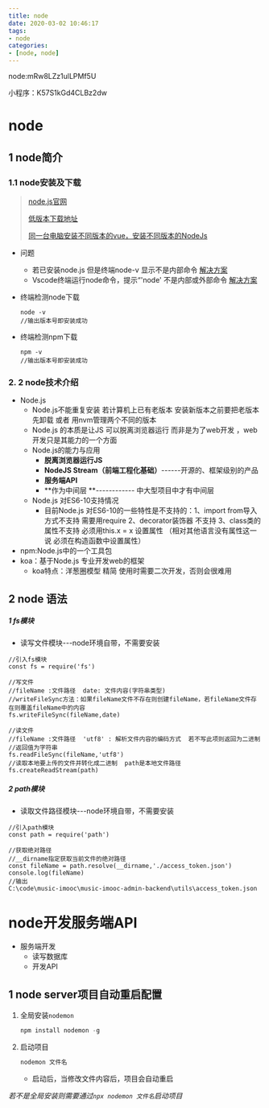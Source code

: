 ```yaml
---
title: node
date: 2020-03-02 10:46:17
tags:
- node
categories:
- [node, node]
---
```


node:mRw8LZz1ulLPMf5U

小程序：K57S1kGd4CLBz2dw

# node

##  1 node简介

###  1.1 node安装及下载

> [node.js官网](https://nodejs.org/en/) 
>
> [低版本下载地址](https://nodejs.org/en/download/releases/)
>
> [同一台电脑安装不同版本的vue，安装不同版本的NodeJs](https://zhuanlan.zhihu.com/p/403728681)

* 问题

  * 若已安装node.js 但是终端node-v 显示不是内部命令  [解决方案](https://blog.csdn.net/qq_37248318/article/details/80839564?depth_1-utm_source=distribute.pc_relevant.none-task-blog-BlogCommendFromBaidu-1&utm_source=distribute.pc_relevant.none-task-blog-BlogCommendFromBaidu-1 )
  * Vscode终端运行node命令，提示“'node' 不是内部或外部命令   [解决方案](https://blog.csdn.net/LINHONG_1994/article/details/103068943)

* 终端检测node下载

  ```
  node -v
  //输出版本号即安装成功
  ```

* 终端检测npm下载

  ```
  npm -v
  //输出版本号即安装成功
  ```

###  2. 2  node技术介绍

* Node.js 
  * Node.js不能重复安装  若计算机上已有老版本 安装新版本之前要把老版本先卸载  或者 用nvm管理两个不同的版本
  * Node.js 的本质是让JS 可以脱离浏览器运行  而非是为了web开发 ，web开发只是其能力的一个方面
  * Node.js的能力与应用
    * **脱离浏览器运行JS**
    * **NodeJS Stream（前端工程化基础）**------开源的、框架级别的产品 
    * **服务端API**
    * **作为中间层 **------------ 中大型项目中才有中间层
  * Node.js 对ES6-10支持情况  
    * 目前Node.js  对ES6-10的一些特性是不支持的：1、import from导入方式不支持  需要用require  2、decorator装饰器 不支持  3、class类的属性不支持  必须用this.x = x  设置属性   （相对其他语言没有属性这一说  必须在构造函数中设置属性）
* npm:Node.js中的一个工具包
* koa：基于Node.js 专业开发web的框架
  * koa特点：洋葱圈模型  精简   使用时需要二次开发，否则会很难用





##  2 node 语法

#####  1 fs模块

* 读写文件模块---node环境自带，不需要安装

```
//引入fs模块
const fs = require('fs')

//写文件
//fileName :文件路径  date: 文件内容(字符串类型)
//writeFileSync方法：如果fileName文件不存在则创建fileName，若fileName文件存在则覆盖fileName中的内容
fs.writeFileSync(fileName,date)

//读文件
//fileName :文件路径  'utf8' : 解析文件内容的编码方式  若不写此项则返回为二进制
//返回值为字符串
fs.readFileSync(fileName,'utf8')
//读取本地要上传的文件并转化成二进制  path是本地文件路径
fs.createReadStream(path)  
```

#####  2 path模块

* 读取文件路径模块---node环境自带，不需要安装

```
//引入path模块
const path = require('path')

//获取绝对路径
//__dirname指定获取当前文件的绝对路径
const fileName = path.resolve(__dirname,'./access_token.json')
console.log(fileName)
//输出
C:\code\music-imooc\music-imooc-admin-backend\utils\access_token.json
```







#  node开发服务端API

* 服务端开发
  * 读写数据库
  * 开发API

##  1 node server项目自动重启配置

1. 全局安装`nodemon`

   ```js
   npm install nodemon -g
   ```

2. 启动项目

   ```js
   nodemon 文件名
   ```

   * 启动后，当修改文件内容后，项目会自动重启

*若不是全局安装则需要通过`npx nodemon 文件名`启动项目*

